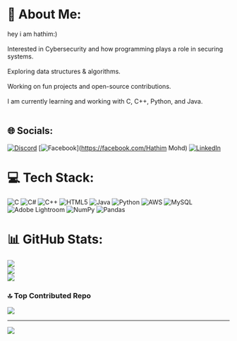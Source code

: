 # 💫 About Me:
hey i am hathim:)<br><br>Interested in Cybersecurity and how programming plays a role in securing systems.<br><br>Exploring data structures & algorithms.<br><br>Working on fun projects and open-source contributions.<br><br>I am currently learning and working with C, C++, Python, and Java.<br><br>


## 🌐 Socials:
[![Discord](https://img.shields.io/badge/Discord-%237289DA.svg?logo=discord&logoColor=white)](https://discord.gg/Hathim_10) [![Facebook](https://img.shields.io/badge/Facebook-%231877F2.svg?logo=Facebook&logoColor=white)](https://facebook.com/Hathim Mohd) [![LinkedIn](https://img.shields.io/badge/LinkedIn-%230077B5.svg?logo=linkedin&logoColor=white)](https://linkedin.com/in/www.linkedin.com/in/hathim-mohd-2b862a251) 

# 💻 Tech Stack:
![C](https://img.shields.io/badge/c-%2300599C.svg?style=for-the-badge&logo=c&logoColor=white) ![C#](https://img.shields.io/badge/c%23-%23239120.svg?style=for-the-badge&logo=csharp&logoColor=white) ![C++](https://img.shields.io/badge/c++-%2300599C.svg?style=for-the-badge&logo=c%2B%2B&logoColor=white) ![HTML5](https://img.shields.io/badge/html5-%23E34F26.svg?style=for-the-badge&logo=html5&logoColor=white) ![Java](https://img.shields.io/badge/java-%23ED8B00.svg?style=for-the-badge&logo=openjdk&logoColor=white) ![Python](https://img.shields.io/badge/python-3670A0?style=for-the-badge&logo=python&logoColor=ffdd54) ![AWS](https://img.shields.io/badge/AWS-%23FF9900.svg?style=for-the-badge&logo=amazon-aws&logoColor=white) ![MySQL](https://img.shields.io/badge/mysql-4479A1.svg?style=for-the-badge&logo=mysql&logoColor=white) ![Adobe Lightroom](https://img.shields.io/badge/Adobe%20Lightroom-31A8FF.svg?style=for-the-badge&logo=Adobe%20Lightroom&logoColor=white) ![NumPy](https://img.shields.io/badge/numpy-%23013243.svg?style=for-the-badge&logo=numpy&logoColor=white) ![Pandas](https://img.shields.io/badge/pandas-%23150458.svg?style=for-the-badge&logo=pandas&logoColor=white)
# 📊 GitHub Stats:
![](https://github-readme-stats.vercel.app/api?username=hathim-10&theme=highcontrast&hide_border=true&include_all_commits=false&count_private=false)<br/>
![](https://github-readme-streak-stats.herokuapp.com/?user=hathim-10&theme=highcontrast&hide_border=true)<br/>
![](https://github-readme-stats.vercel.app/api/top-langs/?username=hathim-10&theme=highcontrast&hide_border=true&include_all_commits=false&count_private=false&layout=compact)

### 🔝 Top Contributed Repo
![](https://github-contributor-stats.vercel.app/api?username=hathim-10&limit=5&theme=onedark&combine_all_yearly_contributions=true)

---
[![](https://visitcount.itsvg.in/api?id=hathim-10&icon=2&color=0)](https://visitcount.itsvg.in)

<!-- Proudly created with GPRM ( https://gprm.itsvg.in ) -->
